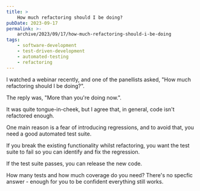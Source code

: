 ```yaml
---
title: >
    How much refactoring should I be doing?
pubDate: 2023-09-17
permalink: >-
    archive/2023/09/17/how-much-refactoring-should-i-be-doing
tags:
    - software-development
    - test-driven-development
    - automated-testing
    - refactoring
---
```


I watched a webinar recently, and one of the panellists asked, "How much refactoring should I be doing?".

The reply was, "More than you're doing now.".

It was quite tongue-in-cheek, but I agree that, in general, code isn't refactored enough.

One main reason is a fear of introducing regressions, and to avoid that, you need a good automated test suite.

If you break the existing functionality whilst refactoring, you want the test suite to fail so you can identify and fix the regression.

If the test suite passes, you can release the new code.

How many tests and how much coverage do you need? There's no specfic answer - enough for you to be confident everything still works.
